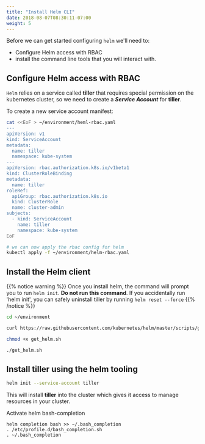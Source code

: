 ```yaml
---
title: "Install Helm CLI"
date: 2018-08-07T08:30:11-07:00
weight: 5
---
```


Before we can get started configuring `helm` we'll need to:
  * Configure Helm access with RBAC
  * install the command line tools that you will interact with.


## Configure Helm access with RBAC

`Helm` relies on a service called **tiller** that requires special permission on the kubernetes cluster, so we need to create a _**Service Account**_ for **tiller**.

To create a new service account manifest:
```bash
cat <<EoF > ~/environment/heml-rbac.yaml
---
apiVersion: v1
kind: ServiceAccount
metadata:
  name: tiller
  namespace: kube-system
---
apiVersion: rbac.authorization.k8s.io/v1beta1
kind: ClusterRoleBinding
metadata:
  name: tiller
roleRef:
  apiGroup: rbac.authorization.k8s.io
  kind: ClusterRole
  name: cluster-admin
subjects:
  - kind: ServiceAccount
    name: tiller
    namespace: kube-system
EoF

# we can now apply the rbac config for helm
kubectl apply -f ~/environment/helm-rbac.yaml
```


## Install the Helm client
{{% notice warning %}}
Once you install helm, the command will prompt you to run `helm init`. **Do not run this command**.
If you accidentally run 'helm init', you can safely uninstall tiller by running `helm reset --force`
{{% /notice %}}

```bash
cd ~/environment

curl https://raw.githubusercontent.com/kubernetes/helm/master/scripts/get > get_helm.sh

chmod +x get_helm.sh

./get_helm.sh
```


## Install **tiller** using the **helm** tooling

```bash
helm init --service-account tiller
```

This will install **tiller** into the cluster which gives it access to manage resources in your cluster.

Activate helm bash-completion

```
helm completion bash >> ~/.bash_completion
. /etc/profile.d/bash_completion.sh
. ~/.bash_completion
```

